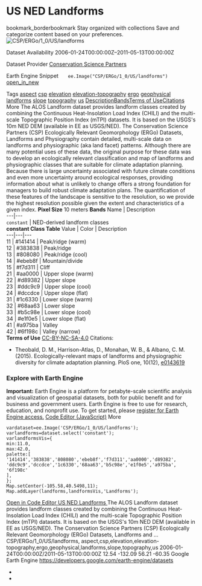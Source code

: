  
#  US NED Landforms 
bookmark_borderbookmark Stay organized with collections  Save and categorize content based on your preferences.
![CSP/ERGo/1_0/US/landforms](https://developers.google.com/earth-engine/datasets/images/CSP/CSP_ERGo_1_0_US_landforms_sample.png) 

Dataset Availability
    2006-01-24T00:00:00Z–2011-05-13T00:00:00Z 

Dataset Provider
     [ Conservation Science Partners ](https://www.csp-inc.org/) 

Earth Engine Snippet
     `    ee.Image("CSP/ERGo/1_0/US/landforms")   ` [ open_in_new ](https://code.earthengine.google.com/?scriptPath=Examples:Datasets/CSP/CSP_ERGo_1_0_US_landforms) 

Tags
     [aspect](https://developers.google.com/earth-engine/datasets/tags/aspect) [csp](https://developers.google.com/earth-engine/datasets/tags/csp) [elevation](https://developers.google.com/earth-engine/datasets/tags/elevation) [elevation-topography](https://developers.google.com/earth-engine/datasets/tags/elevation-topography) [ergo](https://developers.google.com/earth-engine/datasets/tags/ergo) [geophysical](https://developers.google.com/earth-engine/datasets/tags/geophysical) [landforms](https://developers.google.com/earth-engine/datasets/tags/landforms) [slope](https://developers.google.com/earth-engine/datasets/tags/slope) [topography](https://developers.google.com/earth-engine/datasets/tags/topography) [us](https://developers.google.com/earth-engine/datasets/tags/us)
[Description](https://developers.google.com/earth-engine/datasets/catalog/CSP_ERGo_1_0_US_landforms#description)[Bands](https://developers.google.com/earth-engine/datasets/catalog/CSP_ERGo_1_0_US_landforms#bands)[Terms of Use](https://developers.google.com/earth-engine/datasets/catalog/CSP_ERGo_1_0_US_landforms#terms-of-use)[Citations](https://developers.google.com/earth-engine/datasets/catalog/CSP_ERGo_1_0_US_landforms#citations) More
The ALOS Landform dataset provides landform classes created by combining the Continuous Heat-Insolation Load Index (CHILI) and the multi-scale Topographic Position Index (mTPI) datasets. It is based on the USGS's 10m NED DEM (available in EE as USGS/NED).
The Conservation Science Partners (CSP) Ecologically Relevant Geomorphology (ERGo) Datasets, Landforms and Physiography contain detailed, multi-scale data on landforms and physiographic (aka land facet) patterns. Although there are many potential uses of these data, the original purpose for these data was to develop an ecologically relevant classification and map of landforms and physiographic classes that are suitable for climate adaptation planning. Because there is large uncertainty associated with future climate conditions and even more uncertainty around ecological responses, providing information about what is unlikely to change offers a strong foundation for managers to build robust climate adaptation plans. The quantification of these features of the landscape is sensitive to the resolution, so we provide the highest resolution possible given the extent and characteristics of a given index.
**Pixel Size** 10 meters 
**Bands**
Name | Description  
---|---  
`constant` | NED-derived landform classes  
**constant Class Table**
Value | Color | Description  
---|---|---  
11 | #141414 | Peak/ridge (warm)  
12 | #383838 | Peak/ridge  
13 | #808080 | Peak/ridge (cool)  
14 | #ebeb8f | Mountain/divide  
15 | #f7d311 | Cliff  
21 | #aa0000 | Upper slope (warm)  
22 | #d89382 | Upper slope  
23 | #ddc9c9 | Upper slope (cool)  
24 | #dccdce | Upper slope (flat)  
31 | #1c6330 | Lower slope (warm)  
32 | #68aa63 | Lower slope  
33 | #b5c98e | Lower slope (cool)  
34 | #e1f0e5 | Lower slope (flat)  
41 | #a975ba | Valley  
42 | #6f198c | Valley (narrow)  
**Terms of Use**
[CC-BY-NC-SA-4.0](https://spdx.org/licenses/CC-BY-NC-SA-4.0.html)
Citations:
  * Theobald, D. M., Harrison-Atlas, D., Monahan, W. B., & Albano, C. M. (2015). Ecologically-relevant maps of landforms and physiographic diversity for climate adaptation planning. PloS one, 10(12), [e0143619](https://journals.plos.org/plosone/article?id=10.1371/journal.pone.0143619)


### Explore with Earth Engine
**Important:** Earth Engine is a platform for petabyte-scale scientific analysis and visualization of geospatial datasets, both for public benefit and for business and government users. Earth Engine is free to use for research, education, and nonprofit use. To get started, please [register for Earth Engine access.](https://console.cloud.google.com/earth-engine)
[Code Editor (JavaScript)](https://developers.google.com/earth-engine/datasets/catalog/CSP_ERGo_1_0_US_landforms#code-editor-javascript-sample) More
```
vardataset=ee.Image('CSP/ERGo/1_0/US/landforms');
varlandforms=dataset.select('constant');
varlandformsVis={
min:11.0,
max:42.0,
palette:[
'141414','383838','808080','ebeb8f','f7d311','aa0000','d89382',
'ddc9c9','dccdce','1c6330','68aa63','b5c98e','e1f0e5','a975ba',
'6f198c'
],
};
Map.setCenter(-105.58,40.5498,11);
Map.addLayer(landforms,landformsVis,'Landforms');
```
[ Open in Code Editor ](https://code.earthengine.google.com/?scriptPath=Examples:Datasets/CSP/CSP_ERGo_1_0_US_landforms)
[ US NED Landforms ](https://developers.google.com/earth-engine/datasets/catalog/CSP_ERGo_1_0_US_landforms)
The ALOS Landform dataset provides landform classes created by combining the Continuous Heat-Insolation Load Index (CHILI) and the multi-scale Topographic Position Index (mTPI) datasets. It is based on the USGS's 10m NED DEM (available in EE as USGS/NED). The Conservation Science Partners (CSP) Ecologically Relevant Geomorphology (ERGo) Datasets, Landforms and …
CSP/ERGo/1_0/US/landforms, aspect,csp,elevation,elevation-topography,ergo,geophysical,landforms,slope,topography,us 
2006-01-24T00:00:00Z/2011-05-13T00:00:00Z
12.54 -132.09 56.21 -60.35 
Google Earth Engine
https://developers.google.com/earth-engine/datasets
  * [ ](https://doi.org/https://www.csp-inc.org/)
  * [ ](https://doi.org/https://developers.google.com/earth-engine/datasets/catalog/CSP_ERGo_1_0_US_landforms)


